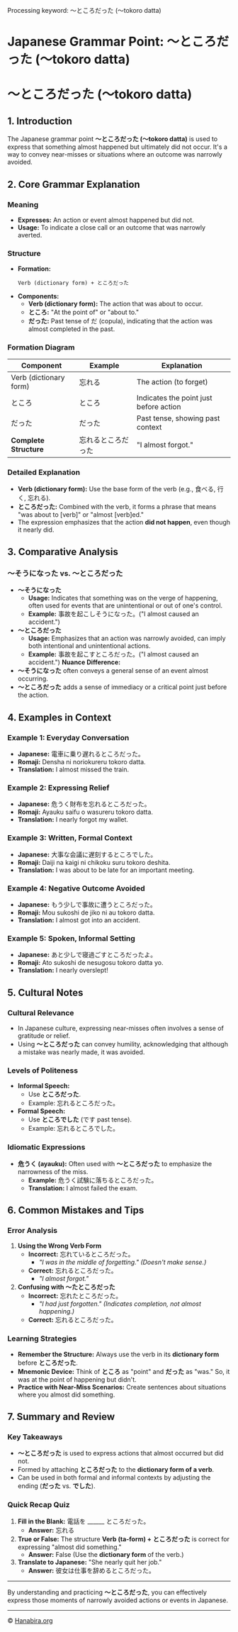 Processing keyword: ～ところだった (〜tokoro datta)
# Japanese Grammar Point: ～ところだった (〜tokoro datta)
# ～ところだった (〜tokoro datta)
## 1. Introduction
The Japanese grammar point **～ところだった (〜tokoro datta)** is used to express that something almost happened but ultimately did not occur. It's a way to convey near-misses or situations where an outcome was narrowly avoided.
## 2. Core Grammar Explanation
### Meaning
- **Expresses:** An action or event almost happened but did not.
- **Usage:** To indicate a close call or an outcome that was narrowly averted.
### Structure
- **Formation:**
  ```plaintext
  Verb (dictionary form) + ところだった
  ```
- **Components:**
  - **Verb (dictionary form):** The action that was about to occur.
  - **ところ:** "At the point of" or "about to."
  - **だった:** Past tense of だ (copula), indicating that the action was almost completed in the past.
### Formation Diagram
| **Component**             | **Example** | **Explanation**                       |
|---------------------------|-------------|---------------------------------------|
| Verb (dictionary form)    | 忘れる       | The action (to forget)                |
| ところ                     | ところ       | Indicates the point just before action |
| だった                     | だった       | Past tense, showing past context      |
| **Complete Structure**     | 忘れるところだった | "I almost forgot."                     |
### Detailed Explanation
- **Verb (dictionary form):** Use the base form of the verb (e.g., 食べる, 行く, 忘れる).
- **ところだった:** Combined with the verb, it forms a phrase that means "was about to [verb]" or "almost [verb]ed."
- The expression emphasizes that the action **did not happen**, even though it nearly did.
## 3. Comparative Analysis
### ～そうになった vs. ～ところだった
- **～そうになった**
  - **Usage:** Indicates that something was on the verge of happening, often used for events that are unintentional or out of one's control.
  - **Example:** 事故を起こしそうになった。("I almost caused an accident.")
- **～ところだった**
  - **Usage:** Emphasizes that an action was narrowly avoided, can imply both intentional and unintentional actions.
  - **Example:** 事故を起こすところだった。("I almost caused an accident.")
**Nuance Difference:**
- **～そうになった** often conveys a general sense of an event almost occurring.
- **～ところだった** adds a sense of immediacy or a critical point just before the action.
## 4. Examples in Context
### Example 1: Everyday Conversation
- **Japanese:** 電車に乗り遅れるところだった。
- **Romaji:** Densha ni noriokureru tokoro datta.
- **Translation:** I almost missed the train.
### Example 2: Expressing Relief
- **Japanese:** 危うく財布を忘れるところだった。
- **Romaji:** Ayauku saifu o wasureru tokoro datta.
- **Translation:** I nearly forgot my wallet.
### Example 3: Written, Formal Context
- **Japanese:** 大事な会議に遅刻するところでした。
- **Romaji:** Daiji na kaigi ni chikoku suru tokoro deshita.
- **Translation:** I was about to be late for an important meeting.
### Example 4: Negative Outcome Avoided
- **Japanese:** もう少しで事故に遭うところだった。
- **Romaji:** Mou sukoshi de jiko ni au tokoro datta.
- **Translation:** I almost got into an accident.
### Example 5: Spoken, Informal Setting
- **Japanese:** あと少しで寝過ごすところだったよ。
- **Romaji:** Ato sukoshi de nesugosu tokoro datta yo.
- **Translation:** I nearly overslept!
## 5. Cultural Notes
### Cultural Relevance
- In Japanese culture, expressing near-misses often involves a sense of gratitude or relief.
- Using **～ところだった** can convey humility, acknowledging that although a mistake was nearly made, it was avoided.
### Levels of Politeness
- **Informal Speech:**
  - Use **ところだった**.
  - Example: 忘れるところだった。
- **Formal Speech:**
  - Use **ところでした** (です past tense).
  - Example: 忘れるところでした。
### Idiomatic Expressions
- **危うく (ayauku):** Often used with **～ところだった** to emphasize the narrowness of the miss.
  - **Example:** 危うく試験に落ちるところだった。
  - **Translation:** I almost failed the exam.
## 6. Common Mistakes and Tips
### Error Analysis
1. **Using the Wrong Verb Form**
   - **Incorrect:** 忘れているところだった。
     - *"I was in the middle of forgetting." (Doesn't make sense.)*
   - **Correct:** 忘れるところだった。
     - *"I almost forgot."*
2. **Confusing with ～たところだった**
   - **Incorrect:** 忘れたところだった。
     - *"I had just forgotten." (Indicates completion, not almost happening.)*
   - **Correct:** 忘れるところだった。
### Learning Strategies
- **Remember the Structure:** Always use the verb in its **dictionary form** before **ところだった**.
- **Mnemonic Device:** Think of **ところ** as "point" and **だった** as "was." So, it was at the point of happening but didn't.
- **Practice with Near-Miss Scenarios:** Create sentences about situations where you almost did something.
## 7. Summary and Review
### Key Takeaways
- **～ところだった** is used to express actions that almost occurred but did not.
- Formed by attaching **ところだった** to the **dictionary form of a verb**.
- Can be used in both formal and informal contexts by adjusting the ending (**だった** vs. **でした**).
### Quick Recap Quiz
1. **Fill in the Blank:**
   電話を ______ ところだった。
   - **Answer:** 忘れる
2. **True or False:**
   The structure **Verb (ta-form) + ところだった** is correct for expressing "almost did something."
   - **Answer:** False (Use the **dictionary form** of the verb.)
3. **Translate to Japanese:**
   "She nearly quit her job."
   - **Answer:** 彼女は仕事を辞めるところだった。

---
By understanding and practicing **～ところだった**, you can effectively express those moments of narrowly avoided actions or events in Japanese.


---

© [Hanabira.org](https://hanabira.org)
